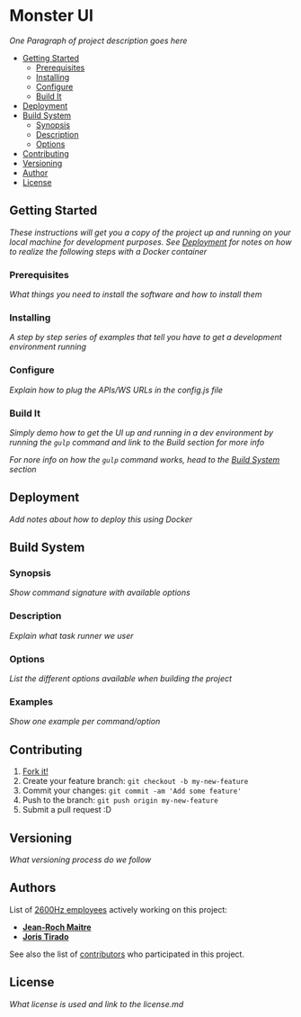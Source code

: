 # Monster UI

*One Paragraph of project description goes here*

* [Getting Started](#getting-started)
    - [Prerequisites](#prerequisites)
    - [Installing](#installing)
    - [Configure](#configure)
    - [Build It](#build-it)
* [Deployment](#deployment)
* [Build System](#build-system)
    - [Synopsis](#synopsis)
    - [Description](#description)
    - [Options](#options)
* [Contributing](#contributing)
* [Versioning](#versioning)
* [Author](#author)
* [License](#license)

## Getting Started

*These instructions will get you a copy of the project up and running on your local machine for development purposes. See [Deployment](#deployment) for notes on how to realize the following steps with a Docker container*

### Prerequisites

*What things you need to install the software and how to install them*

### Installing

*A step by step series of examples that tell you have to get a development environment running*

### Configure

*Explain how to plug the APIs/WS URLs in the config.js file*

### Build It

*Simply demo how to get the UI up and running in a dev environment by running the `gulp` command and link to the Build section for more info*

*For nore info on how the `gulp` command works, head to the [Build System](#build-system) section*

## Deployment

*Add notes about how to deploy this using Docker*

## Build System

### Synopsis

*Show command signature with available options*

### Description

*Explain what task runner we user*

### Options

*List the different options available when building the project*

### Examples

*Show one example per command/option*

## Contributing

1. [Fork it!](https://github.com/2600hz/monster-ui/fork)
2. Create your feature branch: `git checkout -b my-new-feature`
3. Commit your changes: `git commit -am 'Add some feature'`
4. Push to the branch: `git push origin my-new-feature`
5. Submit a pull request :D

## Versioning

*What versioning process do we follow*

## Authors

List of [2600Hz employees](https://github.com/orgs/2600hz/people) actively working on this project:

* [**Jean-Roch Maitre**](https://github.com/JRMaitre)
* [**Joris Tirado**](https://github.com/azefiel)

See also the list of [contributors](https://github.com/2600hz/monster-ui/graphs/contributors) who participated in this project.

## License

*What license is used and link to the license.md*